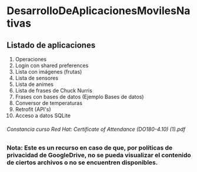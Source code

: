 # DesarrolloDeAplicacionesMovilesNativas
## Listado de aplicaciones
1.	Operaciones
2.	Login con shared preferences
3.	Lista con imágenes (frutas)
4.	Lista de sensores
5.	Lista de animes
6.	Lista de frases de Chuck Nurris
7.	Frases con bases de datos (Ejemplo Bases de datos)
8.	Conversor de temperaturas
9.	Retrofit (API's)
10.	Acceso a datos SQLite
###### Constancia curso Red Hat: Certificate of Attendance (DO180-4.10) (1).pdf
### Nota: Este es un recurso en caso de que, por políticas de privacidad de GoogleDrive, no se pueda visualizar el contenido de ciertos archivos o no se encuentren disponibles.
